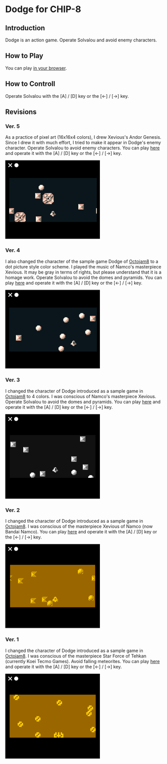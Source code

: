 # Dodge for CHIP-8

## Introduction

Dodge is an action game. Operate Solvalou and avoid enemy characters. 

## How to Play

You can play [in your browser](https://johnearnest.github.io/Octo/index.html?key=mo04OUlO).

## How to Controll

Operate Solvalou with the [A] / [D] key or the [<-] / [->] key.

## Revisions

### Ver. 5

As a practice of pixel art (16x16x4 colors), I drew Xevious's Andor Genesis. 
Since I drew it with much effort, I tried to make it appear in Dodge's enemy character. 
Operate Solvalou to avoid enemy characters. 
You can play [here](https://johnearnest.github.io/Octo/index.html?key=mo04OUlO) 
and operate it with the [A] / [D] key or the [<-] / [->] key.

<img src="https://github.com/jay-kumogata/PyxelChip8/blob/main/games/screenshots/dodge41.png" width="300">

### Ver. 4

I also changed the character of the sample game Dodge of [Octojam8](https://itch.io/jam/octojam-8) to a dot picture style color scheme. 
I played the music of Namco's masterpiece Xevious. 
It may be gray in terms of rights, but please understand that it is a homage work. 
Operate Solvalou to avoid the domes and pyramids. 
You can play [here](https://johnearnest.github.io/Octo/index.html?key=dyTBtStv) 
and operate it with the [A] / [D] key or the [<-] / [->] key.

<img src="https://github.com/jay-kumogata/PyxelChip8/blob/main/games/screenshots/dodge33.png" width="300">

### Ver. 3

I changed the character of Dodge introduced as a sample game in [Octojam8](https://itch.io/jam/octojam-8) to 4 colors. 
I was conscious of Namco's masterpiece Xevious. 
Operate Solvalou to avoid the domes and pyramids. 
You can play [here](https://johnearnest.github.io/Octo/index.html?key=td25F1pa)
and operate it with the [A] / [D] key or the [<-] / [->] key.

<img src="https://github.com/jay-kumogata/PyxelChip8/blob/main/games/screenshots/dodge22.png" width="300">

### Ver. 2

I changed the character of Dodge introduced as a sample game in [Octojam8](https://itch.io/jam/octojam-8). 
I was conscious of the masterpiece Xevious of Namco (now Bandai Namco). 
You can play [here](https://johnearnest.github.io/Octo/index.html?key=RjDV5jpJ)
and operate it with the [A] / [D] key or the [<-] / [->] key.

<img src="https://github.com/jay-kumogata/PyxelChip8/blob/main/games/screenshots/dodge16.png" width="300">

### Ver. 1

I changed the character of Dodge introduced as a sample game in [Octojam8](https://itch.io/jam/octojam-8).
I was conscious of the masterpiece Star Force of Tehkan (currently Koei Tecmo Games). 
Avoid falling meteorites. 
You can play [here](https://johnearnest.github.io/Octo/index.html?key=qRs0BFdX)
and operate it with the [A] / [D] key or the [<-] / [->] key.

<img src="https://github.com/jay-kumogata/PyxelChip8/blob/main/games/screenshots/dodge04.png" width="300">
